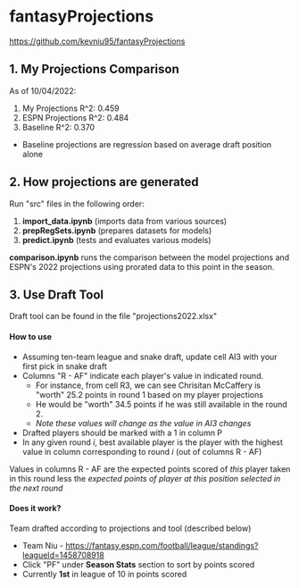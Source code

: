 # fantasyProjections

https://github.com/kevniu95/fantasyProjections

## 1. My Projections Comparison
As of 10/04/2022:

1. My Projections R^2:      0.459
2. ESPN Projections R^2:    0.484
3. Baseline R^2:            0.370

- Baseline projections are regression based on average draft position alone


## 2. How projections are generated
Run "src" files in the following order:

1. **import_data.ipynb** (imports data from various sources)
2. **prepRegSets.ipynb** (prepares datasets for models)
3. **predict.ipynb** (tests and evaluates various models)

**comparison.ipynb** runs the comparison between the model projections and ESPN's 2022 projections using prorated data to this point in the season.


## 3. Use Draft Tool 
Draft tool can be found in the file "projections2022.xlsx"
#### How to use
  - Assuming ten-team league and snake draft, update cell AI3 with your first pick in snake draft
  - Columns "R - AF" indicate each player's value in indicated round. 
    - For instance, from cell R3, we can see Chrisitan McCaffery is "worth" 25.2 points in round 1 based on my player projections
    - He would be "worth" 34.5 points if he was still available in the round 2.
    - *Note these values will change as the value in AI3 changes*
  - Drafted players should be marked with a 1 in column P
  - In any given round *i*, best available player is the player with the highest value in column corresponding to round *i* (out of columns R - AF)

Values in columns R - AF are the expected points scored of *this* player taken in this round less the *expected points of player at this position selected in the next round*

#### Does it work?
Team drafted according to projections and tool (described below)
  - Team Niu - https://fantasy.espn.com/football/league/standings?leagueId=1458708918
  - Click "PF" under **Season Stats** section to sort by points scored
  - Currently **1st** in league of 10 in points scored
